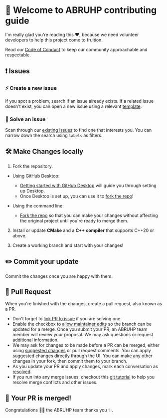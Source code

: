# 👋 Welcome to ABRUHP contributing guide

I'm really glad you're reading this ❤️, because we need volunteer developers to help this project come to fruition.

Read our [Code of Conduct](./CODE_OF_CONDUCT.md) to keep our community approachable and respectable.

## ❗ Issues

### :zap: Create a new issue

If you spot a problem, search if an issue already exists. If a related issue doesn't exist,
you can open a new issue using a relevant [template](https://github.com/moresdavidewayan/ABRUHP/issues/new/choose).

### :bug: Solve an issue

Scan through our [existing issues](https://github.com/moresdavidewayan/ABRUHP/issues/) to find one that interests you.
You can narrow down the search using `labels` as filters.

## 🛠️ Make Changes locally

1. Fork the repository.
- Using GitHub Desktop:
  - [Getting started with GitHub Desktop](https://docs.github.com/en/desktop/installing-and-configuring-github-desktop/getting-started-with-github-desktop) will guide you through setting up Desktop.
  - Once Desktop is set up, you can use it to [fork the repo](https://docs.github.com/en/desktop/contributing-and-collaborating-using-github-desktop/cloning-and-forking-repositories-from-github-desktop)!

- Using the command line:
  - [Fork the repo](https://docs.github.com/en/github/getting-started-with-github/fork-a-repo#fork-an-example-repository) so that you can make your changes without affecting the original project until you're ready to merge them.

2. Install or update **CMake** and a **C++ compiler** that supports C++20 or above.

3. Create a working branch and start with your changes!

## :pencil2: Commit your update

Commit the changes once you are happy with them.

## :rocket: Pull Request

When you're finished with the changes, create a pull request, also known as a PR.
- Don't forget to [link PR to issue](https://docs.github.com/en/issues/tracking-your-work-with-issues/linking-a-pull-request-to-an-issue) if you are solving one.
- Enable the checkbox to [allow maintainer edits](https://docs.github.com/en/github/collaborating-with-issues-and-pull-requests/allowing-changes-to-a-pull-request-branch-created-from-a-fork) so the branch can be updated for a merge.
Once you submit your PR, an ABRUHP team member will review your proposal. We may ask questions or request additional information.
- We may ask for changes to be made before a PR can be merged, either using [suggested changes](https://docs.github.com/en/github/collaborating-with-issues-and-pull-requests/incorporating-feedback-in-your-pull-request) or pull request comments. You can apply suggested changes directly through the UI. You can make any other changes in your fork, then commit them to your branch.
- As you update your PR and apply changes, mark each conversation as [resolved](https://docs.github.com/en/github/collaborating-with-issues-and-pull-requests/commenting-on-a-pull-request#resolving-conversations).
- If you run into any merge issues, checkout this [git tutorial](https://github.com/skills/resolve-merge-conflicts) to help you resolve merge conflicts and other issues.

## :twisted_rightwards_arrows: Your PR is merged!

Congratulations :tada::tada: the ABRUHP team thanks you :sparkles:.
